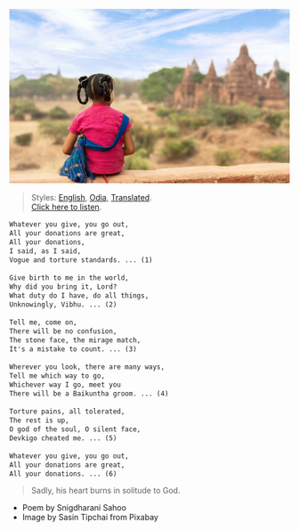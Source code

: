 ![](assets/img/girl-1822480_1920.jpg)

> Styles: [English](README.md), [Odia](Odia.md), [Translated](Translated.md).<br>
> [Click here to listen](https://soundcloud.com/teachersnigdha/all-your-gifts).

```
Whatever you give, you go out,
All your donations are great,
All your donations,
I said, as I said,
Vogue and torture standards. ... (1)

Give birth to me in the world,
Why did you bring it, Lord?
What duty do I have, do all things,
Unknowingly, Vibhu. ... (2)

Tell me, come on,
There will be no confusion,
The stone face, the mirage match,
It's a mistake to count. ... (3)

Wherever you look, there are many ways,
Tell me which way to go,
Whichever way I go, meet you
There will be a Baikuntha groom. ... (4)

Torture pains, all tolerated,
The rest is up,
O god of the soul, O silent face,
Devkigo cheated me. ... (5)

Whatever you give, you go out,
All your donations are great,
All your donations. ... (6)
```

> Sadly, his heart burns in solitude to God.

- Poem by Snigdharani Sahoo
- Image by Sasin Tipchai from Pixabay
